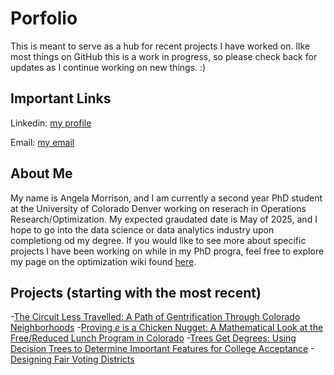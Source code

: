 # Porfolio
This is meant to serve as a hub for recent projects I have worked on. lIke most things on GitHub this is a work in progress, so please check back for updates as I continue working on new things. :)

## Important Links
Linkedin: [my profile](https://www.linkedin.com/in/angela-morrison-9a80006a/)

Email: [my email](mailto:angela.morrison@ucdenver.edu)

## About Me
My name is Angela Morrison, and I am currently a second year PhD student at the University of Colorado Denver working on reserach in Operations Research/Optimization. My expected graudated date is May of 2025, and I hope to go into the data science or data analytics industry upon completiong od my degree. If you would like to see more about specific projects I have been working on while in my PhD progra, feel free to explore my page on the optimization wiki found [here](http://math.ucdenver.edu/~sborgwardt/wiki/index.php/Angela_Morrison).

## Projects (starting with the most recent)
-[The Circuit Less Travelled: A Path of Gentrification Through Colorado Neighborhoods](https://github.com/wgrewe/D2P-Optimization-Fall-2021)
-[Proving *e* is a Chicken Nugget: A Mathematical Look at the Free/Reduced Lunch Program in Colorado]()
-[Trees Get Degrees: Using Decision Trees to Determine Important Features for College Acceptance](https://github.com/DillWithIt77/D2P-Spring-2021)
-[Designing Fair Voting Districts](https://github.com/DillWithIt77/D2P_Voting)
